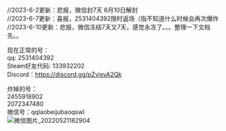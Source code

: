 //2023-6-2更新：悲报，微信封7天 6月10日解封<br />
//2023-6-7更新：喜报，2531404392限时返场（指不知道什么时候会再次爆炸<br />
//2023-6-10更新：悲报，微信冻结7天又7天，感觉永冻了。。。整理一下文档先。。<br />

现在正常的号：<br />
qq: 2531404392<br />
Steam好友代码: 133932202<br />
Discord：https://discord.gg/pZvjsvA2Qk <br />

炸掉的号：<br />
2455918902<br />
2072347480<br />
微信号：qqlaobeijubaoqswl<br />
![微信图片_20220521182904](https://user-images.githubusercontent.com/24865006/169662765-f3999bd4-7aa4-4316-8392-1edb41515eae.jpg)
